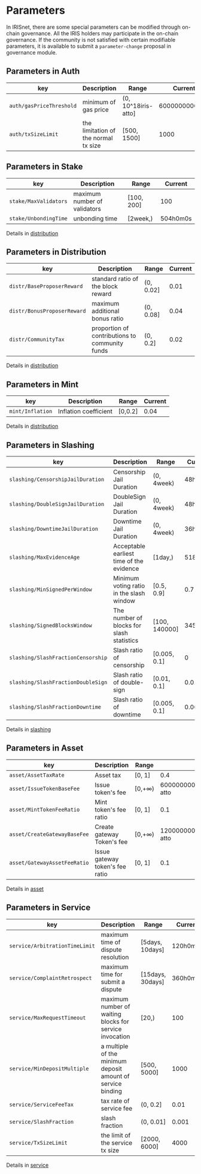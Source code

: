# Parameters

In IRISnet, there are some special parameters can be modified through on-chain governance.
All the IRIS holders may participate in the on-chain governance. If the community is not satisfied with certain modifiable parameters, it is available to submit a `parameter-change` proposal in governance module.

## Parameters in Auth

| key                      | Description                          | Range               | Current       |
| ------------------------ | ------------------------------------ | ------------------- | ------------- |
| `auth/gasPriceThreshold` | minimum of gas price                 | (0, 10^18iris-atto] | 6000000000000 |
| `auth/txSizeLimit`       | the limitation of the normal tx size | [500, 1500]         | 1000          |

## Parameters in Stake

| key                   | Description                  | Range      | Current  |
| --------------------- | ---------------------------- | ---------- | -------- |
| `stake/MaxValidators` | maximum number of validators | [100, 200] | 100      |
| `stake/UnbondingTime` | unbonding time               | [2week,)   | 504h0m0s |

Details in [distribution](../features/stake.md)

## Parameters in Distribution

| key                         | Description                                    | Range     | Current |
| --------------------------- | ---------------------------------------------- | --------- | ------- |
| `distr/BaseProposerReward`  | standard ratio of the block reward             | (0, 0.02] | 0.01    |
| `distr/BonusProposerReward` | maximum additional bonus ratio                 | (0, 0.08] | 0.04    |
| `distr/CommunityTax`        | proportion of contributions to community funds | (0, 0.2]  | 0.02    |

Details in [distribution](../features/distribution.md)

## Parameters in Mint

| key              | Description           | Range   | Current |
| ---------------- | --------------------- | ------- | ------- |
| `mint/Inflation` | Inflation coefficient | [0,0.2] | 0.04    |

Details in [distribution](../features/mint.md)

## Parameters in Slashing

| key                                | Description                               | Range         | Current |
| ---------------------------------- | ----------------------------------------- | ------------- | ------- |
| `slashing/CensorshipJailDuration`  | Censorship Jail Duration                  | (0, 4week)    | 48h0m0s |
| `slashing/DoubleSignJailDuration`  | DoubleSign Jail Duration                  | (0, 4week)    | 48h0m0s |
| `slashing/DowntimeJailDuration`    | Downtime Jail Duration                    | (0, 4week)    | 36h0m0s |
| `slashing/MaxEvidenceAge`          | Acceptable earliest time of the evidence  | [1day,)       | 51840   |
| `slashing/MinSignedPerWindow`      | Minimum voting ratio in the slash window  | [0.5, 0.9]    | 0.7     |
| `slashing/SignedBlocksWindow`      | The number of blocks for slash statistics | [100, 140000] | 34560   |
| `slashing/SlashFractionCensorship` | Slash ratio of censorship                 | [0.005, 0.1]  | 0       |
| `slashing/SlashFractionDoubleSign` | Slash ratio of double-sign                | [0.01, 0.1]   | 0.01    |
| `slashing/SlashFractionDowntime`   | Slash ratio of downtime                   | [0.005, 0.1]  | 0.0003  |

Details in [slashing](../features/slashing.md)

## Parameters in Asset

| key                          | Description                     | Range  | Current                           |
| ---------------------------- | ------------------------------- | ------ | --------------------------------- |
| `asset/AssetTaxRate`         | Asset tax                       | [0, 1] | 0.4                               |
| `asset/IssueTokenBaseFee`    | Issue token's  fee              | [0,+∞) | 60000000000000000000000iris-atto  |
| `asset/MintTokenFeeRatio`    | Mint token's fee ratio          | [0, 1] | 0.1                               |
| `asset/CreateGatewayBaseFee` | Create gateway Token's fee      | [0,+∞) | 120000000000000000000000iris-atto |
| `asset/GatewayAssetFeeRatio` | Issue gateway token's fee ratio | [0, 1] | 0.1                               |

Details in [asset](../features/asset.md)

## Parameters in Service

| key                            | Description                                                 | Range            | Current  |
| ------------------------------ | ----------------------------------------------------------- | ---------------- | -------- |
| `service/ArbitrationTimeLimit` | maximum time of dispute resolution                          | [5days, 10days]  | 120h0m0s |
| `service/ComplaintRetrospect`  | maximum time for submit a dispute                           | [15days, 30days] | 360h0m0s |
| `service/MaxRequestTimeout`    | maximum number of waiting blocks for service invocation     | [20,)            | 100      |
| `service/MinDepositMultiple`   | a multiple of the minimum deposit amount of service binding | [500, 5000]      | 1000     |
| `service/ServiceFeeTax`        | tax rate of service fee                                     | (0, 0.2]         | 0.01     |
| `service/SlashFraction`        | slash fraction                                              | (0, 0.01]        | 0.001    |
| `service/TxSizeLimit`          | the limit of the service tx size                            | [2000, 6000]     | 4000     |

Details in [service](../features/service.md)
